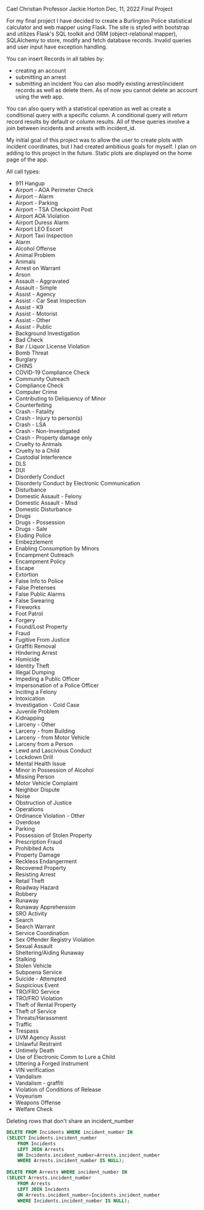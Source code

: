 Cael Christian
Professor Jackie Horton
Dec, 11, 2022
Final Project

For my final project I have decided to create a Burlington Police statistical calculator and web mapper using Flask. The site is styled with bootstrap and utilizes Flask's SQL toolkit and ORM (object-relational mapper), SQLAlchemy to store, modify and fetch database records. Invalid queries and user input have exception handling.

You can insert Records in all tables by:
- creating an account
- submitting an arrest
- submitting an incident
You can also modify existing arrest/incident records as well as delete them. As of now you cannot delete an account using the web app.

You can also query with a statistical operation as well as create a conditional query with a specific column. A conditional query will return record results by default or column results. All of these queries involve a join between incidents and arrests with incident_id.

My initial goal of this project was to allow the user to create plots with incident coordinates, but I had created ambitious goals for myself. I plan on adding to this project in the future. Static plots are displayed on the home page of the app.


All call types:
- 911 Hangup
- Airport - AOA Perimeter Check
- Airport - Alarm
- Airport - Parking
- Airport - TSA Checkpoint Post
- Airport AOA Violation
- Airport Duress Alarm
- Airport LEO Escort
- Airport Taxi Inspection
- Alarm
- Alcohol Offense
- Animal Problem
- Animals
- Arrest on Warrant
- Arson
- Assault - Aggravated
- Assault - Simple
- Assist - Agency
- Assist - Car Seat Inspection
- Assist - K9
- Assist - Motorist
- Assist - Other
- Assist - Public
- Background Investigation
- Bad Check
- Bar / Liquor License Violation
- Bomb Threat
- Burglary
- CHINS
- COVID-19 Compliance Check
- Community Outreach
- Compliance Check
- Computer Crime
- Contributing to Deliquency of Minor
- Counterfeiting
- Crash - Fatality
- Crash - Injury to person(s)
- Crash - LSA
- Crash - Non-Investigated
- Crash - Property damage only
- Cruelty to Animals
- Cruelty to a Child
- Custodial Interference
- DLS
- DUI
- Disorderly Conduct
- Disorderly Conduct by Electronic Communication
- Disturbance
- Domestic Assault - Felony
- Domestic Assault - Misd
- Domestic Disturbance
- Drugs
- Drugs - Possession
- Drugs - Sale
- Eluding Police
- Embezzlement
- Enabling Consumption by Minors
- Encampment Outreach
- Encampment Policy
- Escape
- Extortion
- False Info to Police
- False Pretenses
- False Public Alarms
- False Swearing
- Fireworks
- Foot Patrol
- Forgery
- Found/Lost Property
- Fraud
- Fugitive From Justice
- Graffiti Removal
- Hindering Arrest
- Homicide
- Identity Theft
- Illegal Dumping
- Impeding a Public Officer
- Impersonation of a Police Officer
- Inciting a Felony
- Intoxication
- Investigation - Cold Case
- Juvenile Problem
- Kidnapping
- Larceny - Other
- Larceny - from Building
- Larceny - from Motor Vehicle
- Larceny from a Person
- Lewd and Lascivious Conduct
- Lockdown Drill
- Mental Health Issue
- Minor in Possession of Alcohol
- Missing Person
- Motor Vehicle Complaint
- Neighbor Dispute
- Noise
- Obstruction of Justice
- Operations
- Ordinance Violation - Other
- Overdose
- Parking
- Possession of Stolen Property
- Prescription Fraud
- Prohibited Acts
- Property Damage
- Reckless Endangerment
- Recovered Property
- Resisting Arrest
- Retail Theft
- Roadway Hazard
- Robbery
- Runaway
- Runaway Apprehension
- SRO Activity
- Search
- Search Warrant
- Service Coordination
- Sex Offender Registry Violation
- Sexual Assault
- Sheltering/Aiding Runaway
- Stalking
- Stolen Vehicle
- Subpoena Service
- Suicide - Attempted
- Suspicious Event
- TRO/FRO Service
- TRO/FRO Violation
- Theft of Rental Property
- Theft of Service
- Threats/Harassment
- Traffic
- Trespass
- UVM Agency Assist
- Unlawful Restraint
- Untimely Death
- Use of Electronic Comm to Lure a Child
- Uttering a Forged Instrument
- VIN verification
- Vandalism
- Vandalism - graffiti
- Violation of Conditions of Release
- Voyeurism
- Weapons Offense
- Welfare Check

Deleting rows that don't share an incident_number
```sql
DELETE FROM Incidents WHERE incident_number IN
(SELECT Incidents.incident_number 
	FROM Incidents
	LEFT JOIN Arrests 
	ON Incidents.incident_number=Arrests.incident_number 
	WHERE Arrests.incident_number IS NULL);
	
DELETE FROM Arrests WHERE incident_number IN
(SELECT Arrests.incident_number 
	FROM Arrests
	LEFT JOIN Incidents 
	ON Arrests.incident_number=Incidents.incident_number 
	WHERE Incidents.incident_number IS NULL);
```